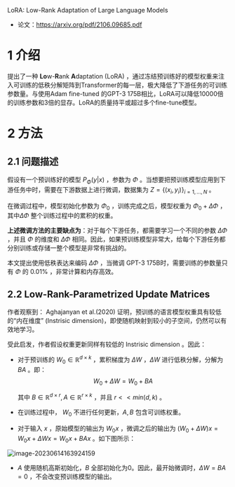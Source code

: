 LoRA: Low-Rank Adaptation of Large Language Models

- 论文：https://arxiv.org/pdf/2106.09685.pdf

# 1 介绍

提出了一种 **Lo**w-**R**ank **A**daptation (LoRA) ，通过冻结预训练好的模型权重来注入可训练的低秩分解矩阵到Transformer的每一层，极大降低了下游任务的可训练参数量。与使用Adam fine-tuned 的GPT-3 175B相比，LoRA可以降低10000倍的训练参数和3倍的显存。LoRA的质量持平或超过多个fine-tune模型。



# 2 方法

## 2.1 问题描述

假设有一个预训练好的模型 $P_\Phi (y|x)$ ，参数为 $\Phi$ 。当想要把预训练模型应用到下游任务中时，需要在下游数据上进行微调，数据集为  $Z = \{ (x_i, y_i) \}_{i=1, ..., N}$ 。

在微调过程中，模型初始化参数为 $\Phi_0$ ，训练完成之后，模型权重为 $\Phi_0 + \Delta \Phi$ ，其中$\Delta \Phi$ 整个训练过程中的累积的权重。

**上述微调方法的主要缺点为**：对于每个下游任务，都需要学习一个不同的参数 $\Delta \Phi$ ，并且 $\Phi$ 的维度和 $\Delta \Phi$ 相同。因此，如果预训练模型非常大，给每个下游任务都分别训练或存储一整个模型是非常有挑战的。

本文提出使用低秩表达来编码 $\Delta \Phi$ ，当微调 GPT-3 175B时，需要训练的参数量只有 $\Phi$ 的 $0.01\%$ ，非常计算和内存高效。

## 2.2 Low-Rank-Parametrized Update Matrices

作者观察到： Aghajanyan et al.(2020) 证明，预训练的语言模型权重具有较低的“内在维度” (Instrisic dimension)，即使随机映射到较小的子空间，仍然可以有效地学习。

受此启发，作者假设权重更新同样有较低的 Instrisic dimension 。因此：

- 对于预训练的 $W_0 \in \mathbb{R}^{d \times k}$ ，累积梯度为 $\Delta W$ ，$\Delta W$ 进行低秩分解，分解为 $BA$ 。即：
  $$
  W_0 + \Delta W = W_0 + BA 
  $$
  

  其中 $B \in \mathbb{R}^{d \times r}, A \in \mathbb{R}^{r \times k}$ ，并且 $r << min(d, k)$ 。

- 在训练过程中， $W_0$ 不进行任何更新，$A, B$ 包含可训练权重。

- 对于输入 $x$ ，原始模型的输出为 $W_0 x$ ，微调之后的输出为 $(W_0 + \Delta W)x = W_0 x + \Delta W x = W_0x + BAx$ 。如下图所示：

![image-20230614163924159](imgs/9-LoRA/image-20230614163924159.png)

- $A$ 使用随机高斯初始化，$B$ 全部初始化为0。因此，最开始微调时，$\Delta W = BA = 0$ ，不会改变预训练模型的输出。 